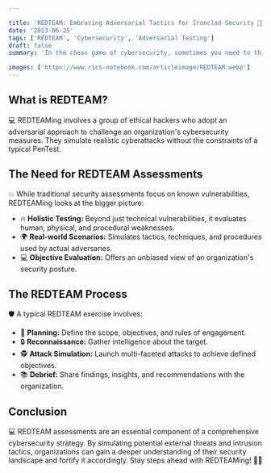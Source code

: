```yaml
---

title: 'REDTEAM: Embracing Adversarial Tactics for Ironclad Security 🎯🚫'
date: '2023-06-25'
tags: ['REDTEAM', 'Cybersecurity', 'Adversarial Testing']
draft: false
summary: 'In the chess game of cybersecurity, sometimes you need to think several moves ahead. REDTEAM assessments provide an adversarial perspective, simulating real-world attack tactics to uncover vulnerabilities. Dive into the world of REDTEAMing and its importance.'

images: ['https://www.rics-notebook.com/articleimage/REDTEAM.webp']
---
```


## What is REDTEAM?

💻 REDTEAMing involves a group of ethical hackers who adopt an adversarial approach to challenge an organization's cybersecurity measures. They simulate realistic cyberattacks without the constraints of a typical PenTest.

## The Need for REDTEAM Assessments

💥 While traditional security assessments focus on known vulnerabilities, REDTEAMing looks at the bigger picture:

- 🔥 **Holistic Testing:** Beyond just technical vulnerabilities, it evaluates human, physical, and procedural weaknesses.
- 🌍 **Real-world Scenarios:** Simulates tactics, techniques, and procedures used by actual adversaries.
- 💻 **Objective Evaluation:** Offers an unbiased view of an organization's security posture.

## The REDTEAM Process

🛡️ A typical REDTEAM exercise involves:

- 🔄 **Planning:** Define the scope, objectives, and rules of engagement.
- 🔒 **Reconnaissance:** Gather intelligence about the target.
- 🕵️ **Attack Simulation:** Launch multi-faceted attacks to achieve defined objectives.
- 📚 **Debrief:** Share findings, insights, and recommendations with the organization.

## Conclusion

💻 REDTEAM assessments are an essential component of a comprehensive cybersecurity strategy. By simulating potential external threats and intrusion tactics, organizations can gain a deeper understanding of their security landscape and fortify it accordingly. Stay steps ahead with REDTEAMing! 🎯🚫
